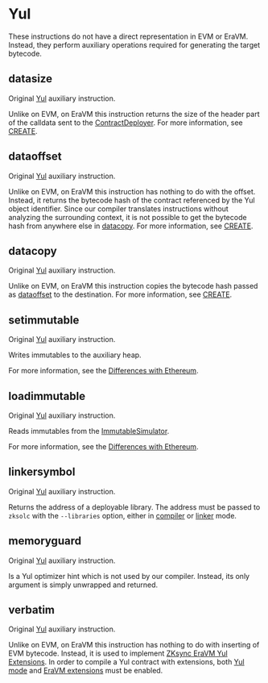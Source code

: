 # Yul

These instructions do not have a direct representation in EVM or EraVM. Instead, they perform auxiliary operations
required for generating the target bytecode.



## datasize

Original [Yul](https://docs.soliditylang.org/en/latest/yul.html#datasize-dataoffset-datacopy) auxiliary instruction.

Unlike on EVM, on EraVM this instruction returns the size of the header part of the calldata sent to the
[ContractDeployer](/zksync-protocol/compiler/specification/system-contracts#contract-deployer).
For more information, see [CREATE](/zksync-protocol/compiler/specification/instructions/evm/create).



## dataoffset

Original [Yul](https://docs.soliditylang.org/en/latest/yul.html#datasize-dataoffset-datacopy) auxiliary instruction.

Unlike on EVM, on EraVM this instruction has nothing to do with the offset. Instead, it returns the bytecode hash
of the contract referenced by the Yul object identifier. Since our compiler translates instructions without analyzing
the surrounding context, it is not possible to get the bytecode hash from anywhere else in [datacopy](#datacopy). For
more information, see [CREATE](/zksync-protocol/compiler/specification/instructions/evm/create).



## datacopy

Original [Yul](https://docs.soliditylang.org/en/latest/yul.html#datasize-dataoffset-datacopy) auxiliary instruction.

Unlike on EVM, on EraVM this instruction copies the bytecode hash passed as [dataoffset](#dataoffset) to the
destination. For more information, see [CREATE](/zksync-protocol/compiler/specification/instructions/evm/create).



## setimmutable

Original [Yul](https://docs.soliditylang.org/en/latest/yul.html#setimmutable-loadimmutable) auxiliary instruction.

Writes immutables to the auxiliary heap.

For more information, see the [Differences with Ethereum](/zksync-protocol/differences/evm-instructions#setimmutable-loadimmutable).



## loadimmutable

Original [Yul](https://docs.soliditylang.org/en/latest/yul.html#setimmutable-loadimmutable) auxiliary instruction.

Reads immutables from the [ImmutableSimulator](/zksync-protocol/compiler/specification/system-contracts#simulator-of-immutables).

For more information, see the
[Differences with Ethereum](/zksync-protocol/differences/evm-instructions#setimmutable-loadimmutable).



## linkersymbol

Original [Yul](https://docs.soliditylang.org/en/latest/yul.html#linkersymbol) auxiliary instruction.

Returns the address of a deployable library. The address must be passed to `zksolc` with the `--libraries` option,
either in [compiler](../../02-command-line-interface.md#--libraries) or [linker](../../05-linker.md) mode.



## memoryguard

Original [Yul](https://docs.soliditylang.org/en/latest/yul.html#memoryguard) auxiliary instruction.

Is a Yul optimizer hint which is not used by our compiler. Instead, its only argument is simply unwrapped and returned.



## verbatim

Original [Yul](https://docs.soliditylang.org/en/latest/yul.html#verbatim) auxiliary instruction.

Unlike on EVM, on EraVM this instruction has nothing to do with inserting of EVM bytecode. Instead, it is used to implement
[ZKsync EraVM Yul Extensions](https://matter-labs.github.io/era-compiler-solidity/latest/06-eravm-extensions.html).
In order to compile a Yul contract with extensions, both [Yul mode](../../02-command-line-interface.md#--yul) and [EraVM extensions](../../02-command-line-interface.md#--enable-eravm-extensions) must be enabled.

